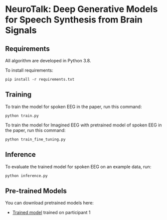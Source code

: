 # NeuroTalk: Deep Generative Models for Speech Synthesis from Brain Signals

## Requirements
All algorithm are developed in Python 3.8.

To install requirements:

```setup
pip install -r requirements.txt
```

## Training
To train the model for spoken EEG in the paper, run this command:
```train
python train.py 
```
To train the model for Imagined EEG with pretrained model of spoken EEG in the paper, run this command:
```train
python train_fine_tuning.py 
```

## Inference
To evaluate the trained model for spoken EEG on an example data, run:
```inference
python inference.py 
```

## Pre-trained Models
You can download pretrained models here:
- [Trained model](https://drive.google.com/drive/folders/14I_NBG9_tTy47O1rCHT-QWK6cprPcwSO?usp=sharing) trained on participant 1

